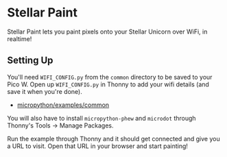 # Stellar Paint

Stellar Paint lets you paint pixels onto your Stellar Unicorn over WiFi, in realtime!

## Setting Up

You'll need `WIFI_CONFIG.py` from the `common` directory to be saved to your Pico W. Open up `WIFI_CONFIG.py` in Thonny to add your wifi details (and save it when you're done).

- [micropython/examples/common](https://github.com/pimoroni/pimoroni-pico/tree/main/micropython/examples/common)

You will also have to install `micropython-phew` and `microdot` through Thonny's Tools -> Manage Packages.

Run the example through Thonny and it should get connected and give you a URL to visit. Open that URL in your browser and start painting!